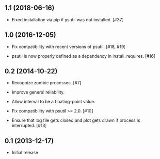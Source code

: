 1.1 (2018-06-16)
----------------

- Fixed installation via pip if psutil was not installed. [#37]

1.0 (2016-12-05)
----------------

- Fix compatibility with recent versions of psutil. [#18, #19]

- psutil is now properly defined as a dependency in install_requires. [#16]

0.2 (2014-10-22)
----------------

- Recognize zombie processes. [#7]

- Improve general reliability.

- Allow interval to be a floating-point value.

- Fix compatibility with psutil >= 2.0. [#10]

- Ensure that log file gets closed and plot gets drawn if process is
  interrupted. [#13]

0.1 (2013-12-17)
----------------

- Initial release
